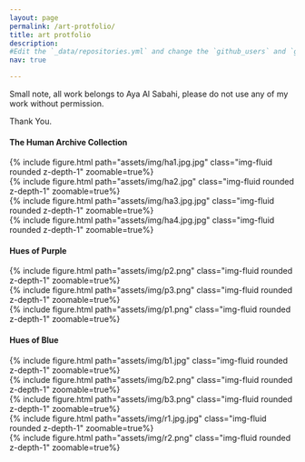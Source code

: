 ```yaml
---
layout: page
permalink: /art-protfolio/
title: art protfolio
description: 
#Edit the `_data/repositories.yml` and change the `github_users` and `github_repos` lists to include your own GitHub profile and repositories.
nav: true

---
```

Small note, all work belongs to Aya Al Sabahi, please do not use any of my work without permission.

Thank You.

#### The Human Archive Collection
<div class="row mt-3">
    <div class="col-sm mt-3 mt-md-0">
        {% include figure.html path="assets/img/ha1.jpg.jpg" class="img-fluid rounded z-depth-1" zoomable=true%}
    </div>
    <div class="col-sm mt-3 mt-md-0">
        {% include figure.html path="assets/img/ha2.jpg" class="img-fluid rounded z-depth-1" zoomable=true%}
    </div>
    <div class="col-sm mt-3 mt-md-0">
        {% include figure.html path="assets/img/ha3.jpg.jpg" class="img-fluid rounded z-depth-1" zoomable=true%}
    </div>
    <div class="col-sm mt-3 mt-md-0">
        {% include figure.html path="assets/img/ha4.jpg.jpg" class="img-fluid rounded z-depth-1" zoomable=true%}
    </div>
</div>



#### Hues of Purple


<div class="row mt-3">
<div class="col-sm mt-3 mt-md-0">
        {% include figure.html path="assets/img/p2.png" class="img-fluid rounded z-depth-1" zoomable=true%}
    </div>
    <div class="col-sm mt-3 mt-md-0">
        {% include figure.html path="assets/img/p3.png" class="img-fluid rounded z-depth-1" zoomable=true%}
    </div>
    <div class="col-sm mt-3 mt-md-0">
        {% include figure.html path="assets/img/p1.png" class="img-fluid rounded z-depth-1" zoomable=true%}
    </div>
</div>

   
#### Hues of Blue

<div class="row mt-3">
    <div class="col-sm mt-3 mt-md-0">
        {% include figure.html path="assets/img/b1.jpg" class="img-fluid rounded z-depth-1" zoomable=true%}
    </div>
    <div class="col-sm mt-3 mt-md-0">
        {% include figure.html path="assets/img/b2.png" class="img-fluid rounded z-depth-1" zoomable=true%}
    </div>
    <div class="col-sm mt-3 mt-md-0">
        {% include figure.html path="assets/img/b3.png" class="img-fluid rounded z-depth-1" zoomable=true%}
    </div>
</div>

<div class="row mt-3">
<div class="col-sm mt-3 mt-md-0">
        {% include figure.html path="assets/img/r1.jpg.jpg" class="img-fluid rounded z-depth-1" zoomable=true%}
    </div>
    <div class="col-sm mt-3 mt-md-0">
        {% include figure.html path="assets/img/r2.png" class="img-fluid rounded z-depth-1" zoomable=true%}
    </div>
</div>


